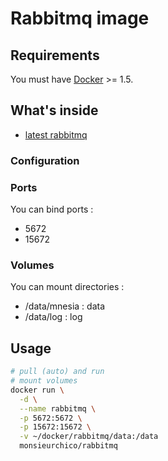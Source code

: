 # Rabbitmq image

## Requirements

You must have [Docker](https://www.docker.com/) >= 1.5.

## What's inside

* [latest rabbitmq](http://www.rabbitmq.com/download.html)

### Configuration

### Ports

You can bind ports :

* 5672
* 15672

### Volumes

You can mount directories :

* /data/mnesia : data
* /data/log : log

## Usage

```bash
# pull (auto) and run
# mount volumes
docker run \
  -d \
  --name rabbitmq \
  -p 5672:5672 \
  -p 15672:15672 \
  -v ~/docker/rabbitmq/data:/data
  monsieurchico/rabbitmq
```

